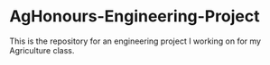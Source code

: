 # AgHonours-Engineering-Project
This is the repository for an engineering project I working on for my Agriculture class.
